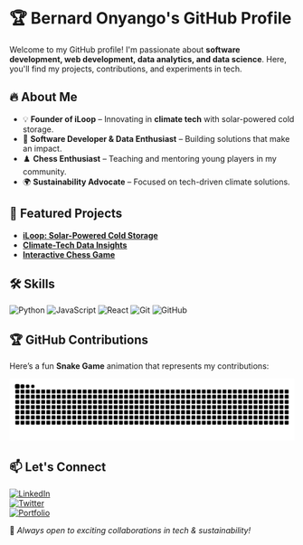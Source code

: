 # 🏆 Bernard Onyango's GitHub Profile

Welcome to my GitHub profile! I'm passionate about **software development, web development, data analytics, and data science**. Here, you'll find my projects, contributions, and experiments in tech.  

## 🔥 About Me  
- 💡 **Founder of iLoop** – Innovating in **climate tech** with solar-powered cold storage.  
- 🎯 **Software Developer & Data Enthusiast** – Building solutions that make an impact.  
- ♟️ **Chess Enthusiast** – Teaching and mentoring young players in my community.  
- 🌍 **Sustainability Advocate** – Focused on tech-driven climate solutions.

## 🚀 Featured Projects  
- **[iLoop: Solar-Powered Cold Storage](https://github.com/bernard-onyango/iloop)**  
- **[Climate-Tech Data Insights](https://github.com/bernard-onyango/climate-tech-analytics)**  
- **[Interactive Chess Game](https://github.com/bernard-onyango/chess-game)**  

## 🛠️ Skills  
![Python](https://img.shields.io/badge/Python-3776AB?style=for-the-badge&logo=python&logoColor=white)
![JavaScript](https://img.shields.io/badge/JavaScript-F7DF1E?style=for-the-badge&logo=javascript&logoColor=black)
![React](https://img.shields.io/badge/React-20232A?style=for-the-badge&logo=react&logoColor=61DAFB)
![Git](https://img.shields.io/badge/Git-F05032?style=for-the-badge&logo=git&logoColor=white)
![GitHub](https://img.shields.io/badge/GitHub-181717?style=for-the-badge&logo=github&logoColor=white)

## 🏆 GitHub Contributions  
Here’s a fun **Snake Game** animation that represents my contributions:  

![Snake Game](https://github.com/bernard-onyango/bernard-onyango/blob/output/github-contribution-grid-snake.svg)

## 📫 Let's Connect  
[![LinkedIn](https://img.shields.io/badge/LinkedIn-0077B5?style=for-the-badge&logo=linkedin&logoColor=white)](https://linkedin.com/in/bernard-onyango)  
[![Twitter](https://img.shields.io/badge/Twitter-1DA1F2?style=for-the-badge&logo=twitter&logoColor=white)](https://twitter.com/bernard-onyango)  
[![Portfolio](https://img.shields.io/badge/Portfolio-FF5722?style=for-the-badge&logo=Google-Chrome&logoColor=white)](https://bernardonyango.dev)  

🚀 *Always open to exciting collaborations in tech & sustainability!*  
